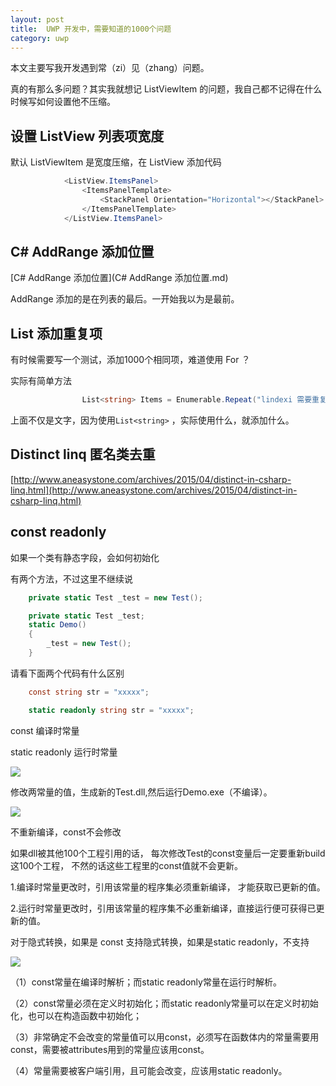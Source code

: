 ```yaml
---
layout: post
title:  UWP 开发中，需要知道的1000个问题 
category: uwp 
---
```


本文主要写我开发遇到常（zi）见（zhang）问题。

<!--more-->

<div id="toc"></div>

<div id="toc"></div>

真的有那么多问题？其实我就想记 ListViewItem 的问题，我自己都不记得在什么时候写如何设置他不压缩。

## 设置 ListView 列表项宽度

默认 ListViewItem 是宽度压缩，在 ListView 添加代码


```csharp
            <ListView.ItemsPanel>
                <ItemsPanelTemplate>
                    <StackPanel Orientation="Horizontal"></StackPanel>
                </ItemsPanelTemplate>
            </ListView.ItemsPanel>
```


##  C# AddRange 添加位置

[C# AddRange 添加位置](C# AddRange 添加位置.md)

AddRange 添加的是在列表的最后。一开始我以为是最前。

## List 添加重复项

有时候需要写一个测试，添加1000个相同项，难道使用 For ？

实际有简单方法


```csharp
                List<string> Items = Enumerable.Repeat("lindexi 需要重复文字", n/*多少个*/).ToList();

```

上面不仅是文字，因为使用`List<string>` ，实际使用什么，就添加什么。

## Distinct linq 匿名类去重

[http://www.aneasystone.com/archives/2015/04/distinct-in-csharp-linq.html](http://www.aneasystone.com/archives/2015/04/distinct-in-csharp-linq.html)

## const readonly

如果一个类有静态字段，会如何初始化

有两个方法，不过这里不继续说

```csharp
    private static Test _test = new Test();


```


```csharp
    private static Test _test;
    static Demo()
    {
        _test = new Test();
    }
```
请看下面两个代码有什么区别

```csharp
    const string str = "xxxxx";
```


```csharp
    static readonly string str = "xxxxx";
```

const            编译时常量

static readonly      运行时常量

![](http://7xqpl8.com1.z0.glb.clouddn.com/AwCCAwMAItoFADbzBgABAAQArj4BAGZDAgBo6AkA6Nk%3D%2F2017413171510.jpg)

修改两常量的值，生成新的Test.dll,然后运行Demo.exe（不编译）。

![](http://7xqpl8.com1.z0.glb.clouddn.com/AwCCAwMAItoFADbzBgABAAQArj4BAGZDAgBo6AkA6Nk%3D%2F2017413171544.jpg)

不重新编译，const不会修改

如果dll被其他100个工程引用的话，
每次修改Test的const变量后一定要重新build这100个工程，
不然的话这些工程里的const值就不会更新。

1.编译时常量更改时，引用该常量的程序集必须重新编译，
才能获取已更新的值。

2.运行时常量更改时，引用该常量的程序集不必重新编译，直接运行便可获得已更新的值。

对于隐式转换，如果是 const 支持隐式转换，如果是static readonly，不支持

![](http://7xqpl8.com1.z0.glb.clouddn.com/AwCCAwMAItoFADbzBgABAAQArj4BAGZDAgBo6AkA6Nk%3D%2F2017413171641.jpg)

（1）const常量在编译时解析；而static readonly常量在运行时解析。

（2）const常量必须在定义时初始化；而static readonly常量可以在定义时初始化，也可以在构造函数中初始化；

（3）非常确定不会改变的常量值可以用const，必须写在函数体内的常量需要用const，需要被attributes用到的常量应该用const。

（4）常量需要被客户端引用，且可能会改变，应该用static readonly。


  
